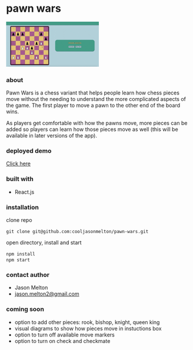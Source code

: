 # pawn wars
<img src="https://github.com/cooljasonmelton/pawn-wars/blob/master/pawn-wars-demo.gif?raw=true" width="50%" alt="demo" /> 

### about
Pawn Wars is a chess variant that helps people learn how chess pieces move without the needing to understand the more complicated aspects of the game. The first player to move a pawn to the other end of the board wins. 

As players get comfortable with how the pawns move, more pieces can be added so players can learn how those pieces move as well (this will be available in later versions of the app).

### deployed demo
<a href="https://hopeful-jepsen-712859.netlify.app/" target="_blank"> Click here</a>

### built with
- React.js

### installation
clone repo
```
git clone git@github.com:cooljasonmelton/pawn-wars.git
```
open directory, install and start 
```
npm install
npm start
```

### contact author
- Jason Melton
- jason.melton2@gmail.com

### coming soon

- option to add other pieces: rook, bishop, knight, queen king
- visual diagrams to show how pieces move in instuctions box
- option to turn off available move markers
- option to turn on check and checkmate

<!-- pseudo code

TO DO: 
*******
-refactor gameplay funcs to file by piece
-add function so win if opp has no moves
-redo pawn rules so they don't contradict other pieces
*******


///////////////////////////
- full game turn 
- if king is in check, find only possible moves for king
- if king is in check and other piece clicked, let user know check

- encapsulate functionality of each piece
e.g.
each piece uses 3 functions: e.g.
1 selectPawn: show available to-squares 
2 if available square clicked, remove available to-squares and send info to movePawn
3 movePawn (board, to-square, from-square, enPassant?)
update board so piece is on to-square, deleted from from-square
if enpassant, pawn is removed from EP square 
if check, save for next turn 

-->
